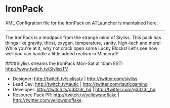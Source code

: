 IronPack
========
XML Configration file for the IronPack on ATLauncher is maintained here.

---

The IronPack is a modpack from the strange mind of Siyliss. This pack has things like gravity, thirst, oxygen, temperature, sanity, high-tech and more! While you're at it, why not crack open some Lucky Blocks! Let's see how well you can handle a little added realism in Minecraft!    

####Siyliss streams the IronPack Mon-Sat at 10am EST! http://www.twitch.tv/SiylissTV

* Designer: http://twitch.tv/siylisstv | http://twitter.com/siyliss  
* Lead Dev: http://twitch.tv/tautic | http://twitter.com/tauticgaming  
* Developer: http://twitch.tv/g33z3r_hd | http://twitter.com/g33z3r_hd  
* Resource Pack PR: http://twitch.tv/yellowsnoflake | http://twitter.com/yellowsnoflake  
  
